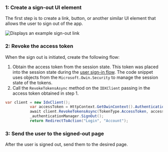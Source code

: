 ### 1: Create a sign-out UI element

The first step is to create a link, button, or another similar UI
element that allows the user to sign out of the app.

<div class="quarter border">

![Displays an example sign-out link](/img/oie-embedded-sdk/oie-embedded-sdk-use-case-simple-sign-out-link.png)

</div>

### 2: Revoke the access token

When the sign out is initiated, create the following flow:

1. Obtain the access token from the session state. This token was placed into
   the session state during the
   [user sign-in flow](/docs/guides/oie-embedded-sdk-use-case-basic-sign-in/aspnet/main/).
   The code snippet uses objects from the
  `Microsoft.Owin.Security` to manage the session state of the tokens.
1. Call the `RevokeTokensAsync` method on the `IDXClient` passing in the
   access token obtained in step 1.

```csharp
var client = new IdxClient();
           var accessToken = HttpContext.GetOwinContext().Authentication.User.Claims.FirstOrDefault(x => x.Type == "access_token");
           await client.RevokeTokensAsync(TokenType.AccessToken, accessToken.Value);
           _authenticationManager.SignOut();
           return RedirectToAction("Login", "Account");
```

### 3: Send the user to the signed-out page

After the user is signed out, send them to the desired page.
